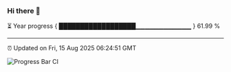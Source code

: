 ### Hi there 👋

⏳ Year progress { ██████████████████▁▁▁▁▁▁▁▁▁▁▁▁ } 61.99 %

---

⏰ Updated on Fri, 15 Aug 2025 06:24:51 GMT

![Progress Bar CI](https://github.com/liununu/liununu/workflows/Progress%20Bar%20CI/badge.svg)
